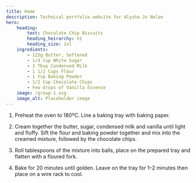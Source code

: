 ```yaml
---
title: Home
description: Technical portfolio website for Alysha Jo Nolan
hero:
    heading:
        text: Chocolate Chip Biscuits
        heading_heirarchy: h1
        heading_size: 2xl
    ingredients:
        - 125g Butter, Softened
        - 1/4 Cup White Sugar
        - 3 Tbsp Condensed Milk
        - 1 1/2 Cups Flour
        - 1 tsp Baking Powder
        - 1/2 Cup Chocolate Chips
        - Few drops of Vanilla Essence
    image: /group-1.svg
    image_alt: Placeholder image
---
```


1. Preheat the oven to 180ºC. Line a baking tray with baking paper.

2. Cream together the butter, sugar, condensed milk and vanilla until light and fluffy. Sift the flour and baking powder together and mix into the creamed mixture, followed by the chocolate chips.

3. Roll tablespoons of the mixture into balls, place on the prepared tray and flatten with a floured fork.

4. Bake for 20 minutes until golden. Leave on the tray for 1–2 minutes then place on a wire rack to cool.